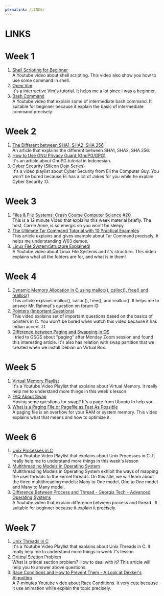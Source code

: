 ```yaml
---
permalink: /LINKS/
---
```


# LINKS


# Week 1
1. [Shell Scripting for Beginner](https://www.youtube.com/watch?v=v-F3YLd6oMw)<br> A Youtube video about shell scripting. This video also show you how to use some command in shell. <br>
2. [Open Vim](https://www.openvim.com/)<br> It's a interractive Vim's tutorial. It helps me a lot since i was a beginner. <br>
3. [Bash Command](https://www.youtube.com/watch?v=yCTnihfbPCo)<br> A Youtube video that explain some of intermediate bash command. It suitable for beginner because it explain the basic of intermediate command precisely. <br>

# Week 2
1. [The Different between SHA1, SHA2, SHA 256](https://sslindonesia.com/perbedaan-sha-1-sha-2-sha-256/)<br> An article that explains the different between SHA1, SHA2, SHA 256. <br>
2. [How to Use GNU Privacy Guard (GnuPG/GPG)](https://medium.com/kode-dan-kodean/belajar-memakai-gnu-privacy-guard-gnupg-gpg-3944e19dba91)<br> It's an article about GnuPG tutorial in Indonesian. <br>
3. [Cyber Security (Silicon Dojo Series)](https://youtube.com/playlist?list=PLJcaPjxegjBXtpdrZ4Blxgo-juMUfFovf)<br> It's a video playlist about Cyber Security from Eli the Computer Guy. You won't be bored because Eli has a lot of Jokes for you while he explain Cyber Security :D. <br>

# Week 3
1. [Files & File Systems: Crash Course Computer Science #20](https://youtu.be/KN8YgJnShPM)<br> This is a 12 minute Video that explains this week material briefly. The host, Carrie Anne, is so energic so you won't be sleepy <br>
2. [The Ultimate Tar Command Tutorial with 10 Practical Examples](https://www.thegeekstuff.com/2010/04/unix-tar-command-examples/)<br> This article explains and gives example about Tar Command precisely. It helps me understanding W03 demos. <br>
3. [Linux File System/Structure Explained!](https://youtu.be/HbgzrKJvDRw)<br> A Youtube video about Linux File Systems and it's structure. This video explains what all the folders are for, and what is in them! <br>

# Week 4
1. [Dynamic Memory Allocation in C using malloc(), calloc(), free() and realloc()](https://www.geeksforgeeks.org/dynamic-memory-allocation-in-c-using-malloc-calloc-free-and-realloc/) <br> This article explains malloc(), calloc(), free(), and realloc(). It helps me to answer Mr. Rahmat's question on forum :D <br>
2. [Pointers (Important Questions)](https://youtu.be/cEphEIMaqms) <br> This video explains set of important questions based on the basics of pointers in C. You won't be bored when watch this video because it has Indian accent :D <br>
3. [Difference between Paging and Swapping in OS](https://youtu.be/HbgzrKJvDRw) <br> I tried to GSGS about "paging" after Monday Zoom session and found this interesting article. It's also has relation with swap partition that we created when we install Debian on Virtual Box. <br> 

# Week 5
1. [Virtual Memory Playlist](https://youtube.com/playlist?list=PLiwt1iVUib9s2Uo5BeYmwkDFUh70fJPxX) <br> It's a Youtube Video Playlist that explains about Virtual Memory. It really help me to understand more things in this week's lesson <br>
2. [FAQ About Swap](https://help.ubuntu.com/community/SwapFaq) <br> Having some questions for swap? It's a page from Ubuntu to help you. <br>
3. [What is a Paging File or Pagefile as Fast As Possible](https://youtu.be/1VDP5TCAK2c) <br> A paging file is an overflow for your RAM or system memory. This video explains what that means and how to optimize it. <br>

# Week 6
1. [Unix Processes in C](https://youtube.com/playlist?list=PLfqABt5AS4FkW5mOn2Tn9ZZLLDwA3kZUY) <br> It's a Youtube Video Playlist that explains about Unix Processes in C. It really help me to understand more things in this week's lesson <br>
2. [Multithreading Models in Operating System](https://binaryterms.com/multithreading-models-in-operating-system.html) <br> Multithreading Models in Operating System exhibit the ways of mapping the user threads to the kernel threads. On this site, we will learn about the three multithreading models: Many to One model, One to One model and Many to Many model. <br>
3. [Difference Between Process and Thread - Georgia Tech - Advanced Operating Systems](https://www.youtube.com/watch?v=O3EyzlZxx3g) <br> A Youtube video that explain difference between process and thread . It suitable for beginner because it explain it precisely. <br>

# Week 7
1. [Unix Threads in C](https://www.youtube.com/watch?v=d9s_d28yJq0&list=PLfqABt5AS4FmuQf70psXrsMLEDQXNkLq2) <br> It's a Youtube Video Playlist that explains about Unix Threads in C. It really help me to understand more things in week 7's lesson <br>
2. [Critical Section Problem](https://binaryterms.com/critical-section-problem.html) <br> What is critical section problem? How to deal with it? This article will help you to answer above questions. <br>
3. [Race Conditions and How to Prevent Them - A Look at Dekker's Algorithm](https://www.youtube.com/watch?v=MqnpIwN7dz0) <br> A 7-minutes Youtube video about Race Conditions. It very cute because it use animation while explain the topic precisely. <br>

